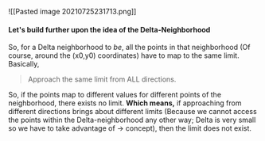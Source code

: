 ![[Pasted image 20210725231713.png]]

#### Let's build further upon the idea of the Delta-Neighborhood
So, for a Delta neighborhood to *be*, all the points in that neighborhood (Of course, around the (x0,y0) coordinates) have to map to the same limit. Basically,
> Approach the same limit from ALL directions.

So, if the points map to different values for different points of the neighborhood, there exists no limit. **Which means,** if approaching from different directions brings about different limits (Because we cannot access the points within the Delta-neighborhood any other way; Delta is very small so we have to take advantage of -> concept), then the limit does not exist. 